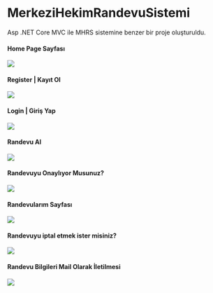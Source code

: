 # MerkeziHekimRandevuSistemi
Asp .NET Core MVC ile MHRS sistemine benzer bir proje oluşturuldu.
<h4>Home Page Sayfası</h4>
<img src="https://github.com/seydazenler/MerkeziHekimRandevuSistemi/blob/main/Ekranal%C4%B1nt%C4%B1s%C4%B1/HOMEPAGE.PNG">
<h4>Register | Kayıt Ol</h4>
<img src="https://github.com/seydazenler/MerkeziHekimRandevuSistemi/blob/main/Ekranal%C4%B1nt%C4%B1s%C4%B1/register.PNG">
<h4>Login | Giriş Yap</h4>
<img src="https://github.com/seydazenler/MerkeziHekimRandevuSistemi/blob/main/Ekranal%C4%B1nt%C4%B1s%C4%B1/logins.PNG">
<h4>Randevu Al</h4>
<img src="https://github.com/seydazenler/MerkeziHekimRandevuSistemi/blob/main/Ekranal%C4%B1nt%C4%B1s%C4%B1/randevual.PNG">
<h4>Randevuyu Onaylıyor Musunuz?</h4>
<img src="https://github.com/seydazenler/MerkeziHekimRandevuSistemi/blob/main/Ekranal%C4%B1nt%C4%B1s%C4%B1/randevutalebi.PNG">
<h4>Randevularım Sayfası</h4>
<img src="https://github.com/seydazenler/MerkeziHekimRandevuSistemi/blob/main/Ekranal%C4%B1nt%C4%B1s%C4%B1/randevular.PNG">
<h4>Randevuyu iptal etmek ister misiniz?</h4>
<img src="https://github.com/seydazenler/MerkeziHekimRandevuSistemi/blob/main/Ekranal%C4%B1nt%C4%B1s%C4%B1/randevuiptal.PNG">
<h4>Randevu Bilgileri Mail Olarak İletilmesi</h4>
<img src="https://github.com/seydazenler/MerkeziHekimRandevuSistemi/blob/main/Ekranal%C4%B1nt%C4%B1s%C4%B1/mail.PNG">
